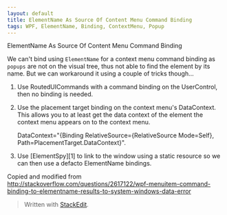 ```yaml
---
layout: default
title: ElementName As Source Of Content Menu Command Binding
tags: WPF, ElementName, Binding, ContextMenu, Popup
---
```

ElementName As Source Of Content Menu Command Binding

We can't bind using `ElementName` for a context menu command binding as `popups` are not on the visual tree, thus not able to find the element by its name. But we can workaround it using a couple of tricks though...

1. Use RoutedUICommands with a command binding on the UserControl, then no binding is needed.
2. Use the placement target binding on the context menu's DataContext. This allows you to at least get the data context of the element the context menu appears on to the context menu.

    DataContext="{Binding RelativeSource={RelativeSource Mode=Self}, Path=PlacementTarget.DataContext}".

3. Use [ElementSpy][1] to link to the window using a static resource so we can then use a defacto ElementName bindings.

Copied and modified from http://stackoverflow.com/questions/2617122/wpf-menuitem-command-binding-to-elementname-results-to-system-windows-data-error
> Written with [StackEdit](https://stackedit.io/).